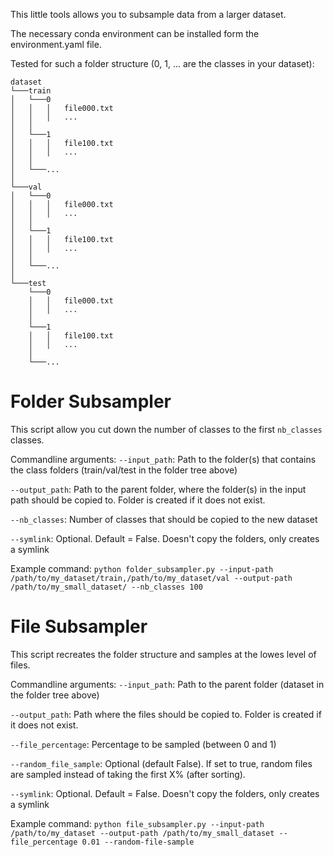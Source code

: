 This little tools allows you to subsample data from a larger dataset. 

The necessary conda environment can be installed form the environment.yaml file.

Tested for such a folder structure (0, 1, ... are the classes in your dataset):
```
dataset
└───train
│   └───0
│   │   │   file000.txt
│   │   │   ...
│   │
│   └───1
│   │   │   file100.txt
│   │   │   ...
│   │
│   └───...
│ 
└───val
│   └───0
│   │   │   file000.txt
│   │   │   ...
│   │
│   └───1
│   │   │   file100.txt
│   │   │   ...
│   │
│   └───...
│ 
└───test
    └───0
    │   │   file000.txt
    │   │   ...
    │
    └───1
    │   │   file100.txt
    │   │   ...
    │
    └───...
```


# Folder Subsampler
This script allow you cut down the number of classes to the first `nb_classes` classes.

Commandline arguments:
`--input_path`: Path to the folder(s) that contains the class folders (train/val/test in the folder tree above)

`--output_path`: Path to the parent folder, where the folder(s) in the input path should be copied to. Folder is created if it does not exist.

`--nb_classes`: Number of classes that should be copied to the new dataset

`--symlink`: Optional. Default = False. Doesn't copy the folders, only creates a symlink


Example command:
`python folder_subsampler.py --input-path /path/to/my_dataset/train,/path/to/my_dataset/val --output-path /path/to/my_small_dataset/ --nb_classes 100`


# File Subsampler
This script recreates the folder structure and samples at the lowes level of files.

Commandline arguments:
`--input_path`: Path to the parent folder (dataset in the folder tree above)

`--output_path`: Path where the files should be copied to. Folder is created if it does not exist.

`--file_percentage`: Percentage to be sampled (between 0 and 1)

`--random_file_sample`: Optional (default False). If set to true, random files are sampled instead of taking the first X% (after sorting).

`--symlink`: Optional. Default = False. Doesn't copy the folders, only creates a symlink


Example command:
`python file_subsampler.py --input-path /path/to/my_dataset --output-path /path/to/my_small_dataset --file_percentage 0.01 --random-file-sample`